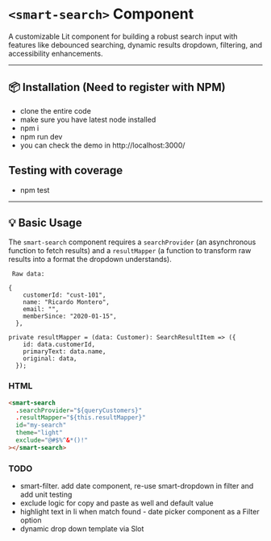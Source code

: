 # `<smart-search>` Component

A customizable Lit component for building a robust search input with features like debounced searching, dynamic results dropdown, filtering, and accessibility enhancements.

---

## 📦 Installation (Need to register with NPM)

- clone the entire code
- make sure you have latest node installed
- npm i
- npm run dev
- you can check the demo in http://localhost:3000/

## Testing with coverage

- npm test

---

## 💡 Basic Usage

The `smart-search` component requires a `searchProvider` (an asynchronous function to fetch results) and a `resultMapper` (a function to transform raw results into a format the dropdown understands).

```
 Raw data:

{
    customerId: "cust-101",
    name: "Ricardo Montero",
    email: "",
    memberSince: "2020-01-15",
  },
```

```
private resultMapper = (data: Customer): SearchResultItem => ({
    id: data.customerId,
    primaryText: data.name,
    original: data,
  });
```

### HTML

```html
<smart-search
  .searchProvider="${queryCustomers}"
  .resultMapper="${this.resultMapper}"
  id="my-search"
  theme="light"
  exclude="@#$%^&*()!"
></smart-search>
```

### TODO

- smart-filter. add date component, re-use smart-dropdown in filter and add unit testing
- exclude logic for copy and paste as well and default value
- highlight text in li when match found - date picker component as a Filter option
- dynamic drop down template via Slot
